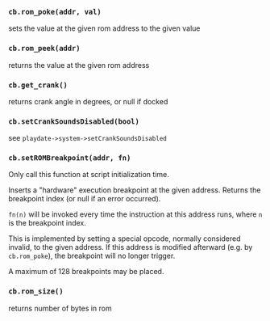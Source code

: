 ### `cb.rom_poke(addr, val)`
sets the value at the given rom address to the given value

### `cb.rom_peek(addr)`
returns the value at the given rom address

### `cb.get_crank()`
returns crank angle in degrees, or null if docked

### `cb.setCrankSoundsDisabled(bool)`
see `playdate->system->setCrankSoundsDisabled`
    
### `cb.setROMBreakpoint(addr, fn)`

Only call this function at script initialization time.

Inserts a "hardware" execution breakpoint at the given address. Returns the breakpoint index (or null if an error occurred).

`fn(n)` will be invoked every time the instruction at this address runs, where `n` is the breakpoint index.

This is implemented by setting a special opcode, normally considered invalid, to the given address. If this address is modified afterward (e.g. by `cb.rom_poke`), the breakpoint will no longer trigger.

A maximum of 128 breakpoints may be placed.

### `cb.rom_size()`

returns number of bytes in rom